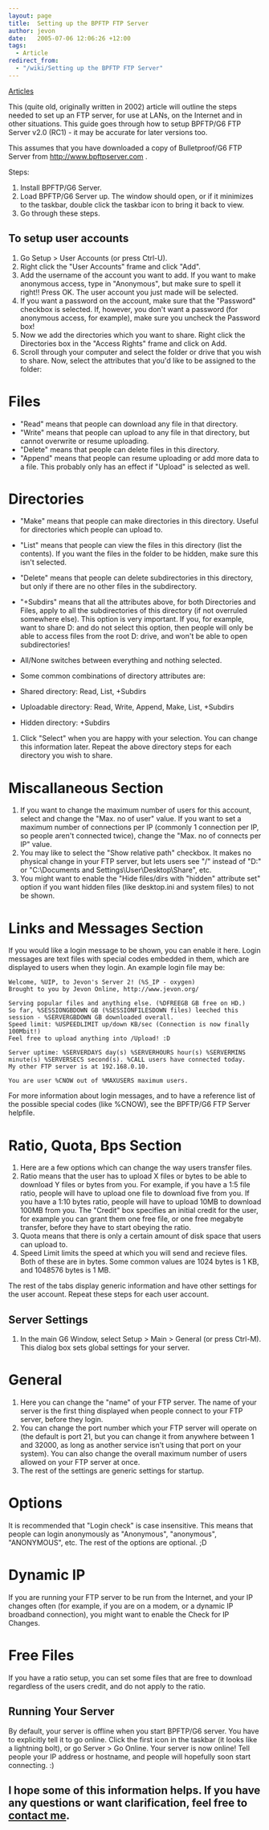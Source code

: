 ```yaml
---
layout: page
title:  Setting up the BPFTP FTP Server
author: jevon
date:   2005-07-06 12:06:26 +12:00
tags:
  - Article
redirect_from:
  - "/wiki/Setting up the BPFTP FTP Server"
---
```


[Articles](articles.md)

This (quite old, originally written in 2002) article will outline the steps needed to set up an FTP server, for use at LANs, on the Internet and in other situations. This guide goes through how to setup BPFTP/G6 FTP Server v2.0 (RC1) - it may be accurate for later versions too.

This assumes that you have downloaded a copy of Bulletproof/G6 FTP Server from http://www.bpftpserver.com .

Steps:
1. Install BPFTP/G6 Server.
1. Load BPFTP/G6 Server up. The window should open, or if it minimizes to the taskbar, double click the taskbar icon to bring it back to view.
1. Go through these steps.

## To setup user accounts
1. Go Setup > User Accounts (or press Ctrl-U).
1. Right click the "User Accounts" frame and click "Add".
1. Add the username of the account you want to add. If you want to make anonymous access, type in "Anonymous", but make sure to spell it right!! Press OK. The user account you just made will be selected.
1. If you want a password on the account, make sure that the "Password" checkbox is selected. If, however, you don't want a password (for anonymous access, for example), make sure you uncheck the Password box!
1. Now we add the directories which you want to share. Right click the Directories box in the "Access Rights" frame and click on Add.
1. Scroll through your computer and select the folder or drive that you wish to share. Now, select the attributes that you'd like to be assigned to the folder:

# Files
* "Read" means that people can download any file in that directory.
* "Write" means that people can upload to any file in that directory, but cannot overwrite or resume uploading.
* "Delete" means that people can delete files in this directory.
* "Append" means that people can resume uploading or add more data to a file. This probably only has an effect if "Upload" is selected as well.

# Directories
* "Make" means that people can make directories in this directory. Useful for directories which people can upload to.
* "List" means that people can view the files in this directory (list the contents). If you want the files in the folder to be hidden, make sure this isn't selected.
* "Delete" means that people can delete subdirectories in this directory, but only if there are no other files in the subdirectory.
* "+Subdirs" means that all the attributes above, for both Directories and Files, apply to all the subdirectories of this directory (if not overruled somewhere else). This option is very important. If you, for example, want to share D: and do not select this option, then people will only be able to access files from the root D: drive, and won't be able to open subdirectories!
* All/None switches between everything and nothing selected.

* Some common combinations of directory attributes are:
 * Shared directory: Read, List, +Subdirs
 * Uploadable directory: Read, Write, Append, Make, List, +Subdirs
 * Hidden directory: +Subdirs

1. Click "Select" when you are happy with your selection. You can change this information later. Repeat the above directory steps for each directory you wish to share.

# Miscallaneous Section
1. If you want to change the maximum number of users for this account, select and change the "Max. no of user" value. If you want to set a maximum number of connections per IP (commonly 1 connection per IP, so people aren't connected twice), change the "Max. no of connects per IP" value.
1. You may like to select the "Show relative path" checkbox. It makes no physical change in your FTP server, but lets users see "/" instead of "D:\" or "C:\Documents and Settings\User\Desktop\Share", etc.
1. You might want to enable the "Hide files/dirs with "hidden" attribute set" option if you want hidden files (like desktop.ini and system files) to not be shown.

# Links and Messages Section
If you would like a login message to be shown, you can enable it here. Login messages are text files with special codes embedded in them, which are displayed to users when they login. An example login file may be:

```
Welcome, %UIP, to Jevon's Server 2! (%S_IP - oxygen)
Brought to you by Jevon Online, http://www.jevon.org/

Serving popular files and anything else. (%DFREEGB GB free on HD.)
So far, %SESSIONGBDOWN GB (%SESSIONFILESDOWN files) leeched this session - %SERVERGBDOWN GB downloaded overall.
Speed limit: %USPEEDLIMIT up/down KB/sec (Connection is now finally 100Mbit!)
Feel free to upload anything into /Upload! :D

Server uptime: %SERVERDAYS day(s) %SERVERHOURS hour(s) %SERVERMINS minute(s) %SERVERSECS second(s). %CALL users have connected today.
My other FTP server is at 192.168.0.10.

You are user %CNOW out of %MAXUSERS maximum users.
```

For more information about login messages, and to have a reference list of the possible special codes (like %CNOW), see the BPFTP/G6 FTP Server helpfile.

# Ratio, Quota, Bps Section
1. Here are a few options which can change the way users transfer files.
1. Ratio means that the user has to upload X files or bytes to be able to download Y files or bytes from you. For example, if you have a 1:5 file ratio, people will have to upload one file to download five from you. If you have a 1:10 bytes ratio, people will have to upload 10MB to download 100MB from you. The "Credit" box specifies an initial credit for the user, for example you can grant them one free file, or one free megabyte transfer, before they have to start obeying the ratio.
1. Quota means that there is only a certain amount of disk space that users can upload to.
1. Speed Limit limits the speed at which you will send and recieve files. Both of these are in bytes. Some common values are 1024 bytes is 1 KB, and 1048576 bytes is 1 MB.

The rest of the tabs display generic information and have other settings for the user account. Repeat these steps for each user account.


## Server Settings
1. In the main G6 Window, select Setup > Main > General (or press Ctrl-M). This dialog box sets global settings for your server.

# General
1. Here you can change the "name" of your FTP server. The name of your server is the first thing displayed when people connect to your FTP server, before they login.
1. You can change the port number which your FTP server will operate on (the default is port 21, but you can change it from anywhere between 1 and 32000, as long as another service isn't using that port on your system). You can also change the overall maximum number of users allowed on your FTP server at once.
1. The rest of the settings are generic settings for startup.

# Options
It is recommended that "Login check" is case insensitive. This means that people can login anonymously as "Anonymous", "anonymous", "ANONYMOUS", etc. The rest of the options are optional. ;D

# Dynamic IP
If you are running your FTP server to be run from the Internet, and your IP changes often (for example, if you are on a modem, or a dynamic IP broadband connection), you might want to enable the Check for IP Changes.

# Free Files
If you have a ratio setup, you can set some files that are free to download regardless of the users credit, and do not apply to the ratio.

## Running Your Server
By default, your server is offline when you start BPFTP/G6 server. You have to explicitly tell it to go online. Click the first icon in the taskbar (it looks like a lightning bolt), or go Server > Go Online. Your server is now online! Tell people your IP address or hostname, and people will hopefully soon start connecting. :)

I hope some of this information helps. If you have any questions or want clarification, feel free to [contact me](Contact.md).
----
